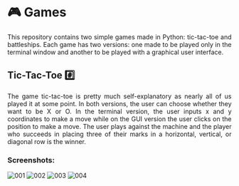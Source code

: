 # :video_game: Games

<p align="justify">
This repository contains two simple games made in Python: tic-tac-toe and battleships. Each game has two versions: one made to be played only in the terminal window and another to be played with a graphical user interface.
</p>

## Tic-Tac-Toe :hash:

<p align="justify">
The game tic-tac-toe is pretty much self-explanatory as nearly all of us played it at some point. In both versions, the user can choose whether they want to be X or O. In the terminal version, the user inputs x and y coordinates to make a move while on the GUI version the user clicks on the position to make a move. The user plays against the machine and the player who succeeds in placing three of their marks in a horizontal, vertical, or diagonal row is the winner.
</p>

### Screenshots:

![001](https://user-images.githubusercontent.com/93747847/201154510-29b2b72d-fd25-4209-8e82-f46ace50f59d.PNG) ![002](https://user-images.githubusercontent.com/93747847/201154523-0367abaa-4bad-4a06-a9b6-e256f5016e77.PNG)
![003](https://user-images.githubusercontent.com/93747847/201154531-b2c00e6d-8517-40d0-8c37-7eac55d64626.PNG) ![004](https://user-images.githubusercontent.com/93747847/201163064-19c8e489-f06f-4d7f-8a5c-1500e7b0fcb2.PNG)
